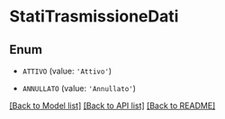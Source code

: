# StatiTrasmissioneDati


## Enum

* `ATTIVO` (value: `'Attivo'`)

* `ANNULLATO` (value: `'Annullato'`)

[[Back to Model list]](../README.md#documentation-for-models) [[Back to API list]](../README.md#documentation-for-api-endpoints) [[Back to README]](../README.md)


